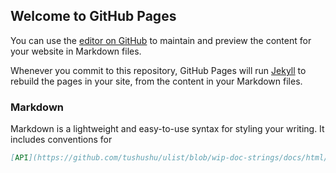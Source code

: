 ## Welcome to GitHub Pages

You can use the [editor on GitHub](https://github.com/tushushu/ulist/edit/wip-doc-strings/docs/index.md) to maintain and preview the content for your website in Markdown files.

Whenever you commit to this repository, GitHub Pages will run [Jekyll](https://jekyllrb.com/) to rebuild the pages in your site, from the content in your Markdown files.

### Markdown

Markdown is a lightweight and easy-to-use syntax for styling your writing. It includes conventions for

```markdown
[API](https://github.com/tushushu/ulist/blob/wip-doc-strings/docs/html/ulist/core.html)
```
